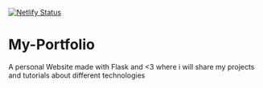 [![Netlify Status](https://api.netlify.com/api/v1/badges/258fcf7a-0956-4553-af17-0af44c3a57bd/deploy-status)](https://app.netlify.com/sites/elated-noyce-8a0f9b/deploys)

# My-Portfolio
 A personal Website made with Flask and <3 where i will share my projects and tutorials about different technologies
 
